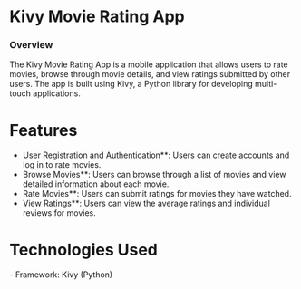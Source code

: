 <h1>Kivy Movie Rating App</h1>

<h3>Overview</h3>

The Kivy Movie Rating App is a mobile application that allows users to rate movies, browse through movie details, and view ratings submitted by other users. The app is built using Kivy, a Python library for developing multi-touch applications.

<h1>Features</h1>

- User Registration and Authentication**: Users can create accounts and log in to rate movies.
- Browse Movies**: Users can browse through a list of movies and view detailed information about each movie.
- Rate Movies**: Users can submit ratings for movies they have watched.
- View Ratings**: Users can view the average ratings and individual reviews for movies.

<h1>Technologies Used</h1> 
- Framework: Kivy (Python)

